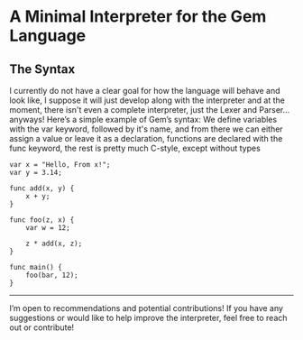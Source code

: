 # A Minimal Interpreter for the Gem Language

## The Syntax

I currently do not have a clear goal for how the language will behave and look like, I suppose it will just develop along with the interpreter and at the moment, there isn't even a complete
 interpreter, just the Lexer and Parser... anyways! 
Here’s a simple example of Gem’s syntax: We define variables with the var keyword, followed by it's name, and from there we can either assign a value or leave it as a declaration, functions are declared with the func keyword, the rest is pretty much
 C-style, except without types

```gem
var x = "Hello, From x!";
var y = 3.14;

func add(x, y) {
    x + y;
}

func foo(z, x) {
    var w = 12;

    z * add(x, z);
}

func main() {
    foo(bar, 12);
}
```
___
I’m open to recommendations and potential contributions! If you have any suggestions or would like to help improve the interpreter, feel free to reach out or contribute!

